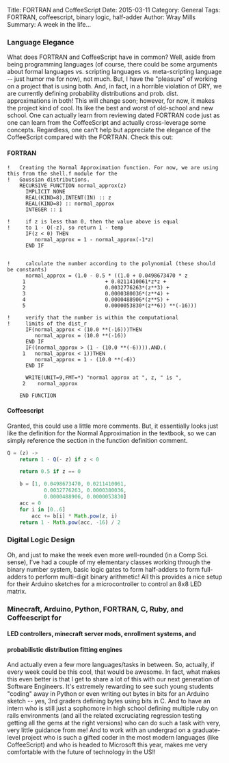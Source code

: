 Title: FORTRAN and CoffeeScript
Date: 2015-03-11
Category: General
Tags: FORTRAN, coffeescript, binary logic, half-adder
Author: Wray Mills
Summary: A week in the life...

### Language Elegance

What does FORTRAN and CoffeeScript have in common? Well, aside from
being programming languages (of course, there could be some arguments
about formal languages vs. scripting languages vs. meta-scripting
language -- just humor me for now), not much. But, I have the
"pleasure" of working on a project that is using both. And, in fact,
in a horrible violation of DRY, we are currently defining probability
distributions and prob. dist. approximations in both! This will change soon; however, for now, it
makes the project kind of cool. Its like the best and worst of
old-school and new school. One can actually learn from reviewing dated
FORTRAN code just as one can learn from the CoffeeScript and actually
cross-leverage some concepts. Regardless, one can't help but
appreciate the elegance of the CoffeeScript compared with the
FORTRAN. Check this out:

#### FORTRAN
```FORTRAN
!   Creating the Normal Approximation function. For now, we are using this from the shell.f module for the
!   Gaussian distributions.
	RECURSIVE FUNCTION normal_approx(z)
	  IMPLICIT NONE
	  REAL(KIND=8),INTENT(IN) :: z
	  REAL(KIND=8) :: normal_approx
	  INTEGER :: i

!     if z is less than 0, then the value above is equal
!     to 1 - Q(-z), so return 1 - temp
      IF(z < 0) THEN
		 normal_approx = 1 - normal_approx(-1*z)
      END IF


!     calculate the number according to the polynomial (these should be constants)
      normal_approx = (1.0 - 0.5 * ((1.0 + 0.0498673470 * z
     1                        	+ 0.0211410061*z*z + 
     2                          0.0032776263*(z**3) + 
     3                          0.0000380036*(z**4) +
     4                          0.0000488906*(z**5) +
     5                          0.0000053830*(z**6)) **(-16))) 

!     verify that the number is within the computational
!     limits of the dist_r 
      IF(normal_approx < (10.0 **(-16)))THEN
		 normal_approx = (10.0 **(-16))
      END IF
      IF((normal_approx > (1 - (10.0 **(-6)))).AND.(
     1   normal_approx < 1))THEN
         normal_approx = 1 - (10.0 **(-6))
      END IF

	  WRITE(UNIT=9,FMT=*) "normal approx at ", z, " is ",
     2	  normal_approx
	  
	END FUNCTION

```

#### Coffeescript

Granted, this could use a little more comments. But, it essentially
looks just like the definition for the Normal Approximation in the
textbook, so we can simply reference the section in the function definition comment.

```Javascript
Q = (z) ->
    return 1 - Q(- z) if z < 0

    return 0.5 if z == 0

    b = [1, 0.0498673470, 0.0211410061,
            0.0032776263, 0.0000380036,
            0.0000488906, 0.0000053830]
    acc = 0
    for i in [0..6]
        acc += b[i] * Math.pow(z, i)
    return 1 - Math.pow(acc, -16) / 2

```

### Digital Logic Design

Oh, and just to make the week even more well-rounded (in a Comp
Sci. sense), I've had a couple of my elementary classes working
through the binary number system, basic logic gates to form
half-adders to form full-adders to perform multi-digit binary
arithmetic! All this provides a nice setup for their Arduino sketches
for a microcontroller to control an 8x8 LED matrix.


### Minecraft, Arduino, Python, FORTRAN, C, Ruby, and Coffeescript for
#### LED controllers, minecraft server mods, enrollment systems, and
#### probabilistic distribution fitting engines

And actually even a few more languages/tasks in between. So, actually, if every week could be this cool, that
would be awesome. In fact, what makes this even better is that I get
to share a lot of this with our next generation of Software
Engineers. It's extremely rewarding to see such young students "coding"
away in Python or even writing out bytes in bits for an Arduino sketch
--  yes, 3rd graders defining bytes using bits in C. And to have an
intern who is still just a sophomore in high school defining multiple
ruby on rails environments (and all the related excruciating
regression testing getting all the gems at the right versions) who can
do such a task with very, very little guidance from me! And to work
with an undergrad on a graduate-level project who is such a gifted
coder in the most modern languages (like CoffeeScript) and who is
headed to Microsoft this year, makes me very comfortable with the
future of technology in the US!!

